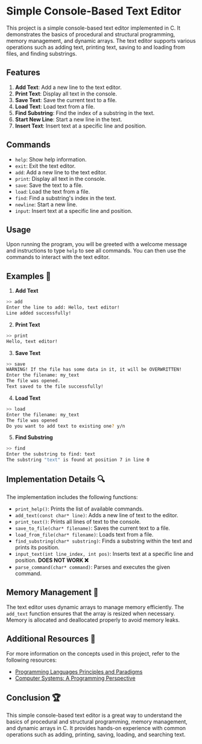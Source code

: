 
# Simple Console-Based Text Editor

This project is a simple console-based text editor implemented in C. It demonstrates the basics of procedural and structural programming, memory management, and dynamic arrays. The text editor supports various operations such as adding text, printing text, saving to and loading from files, and finding substrings.

## Features

1. **Add Text**: Add a new line to the text editor.
2. **Print Text**: Display all text in the console.
3. **Save Text**: Save the current text to a file.
4. **Load Text**: Load text from a file.
5. **Find Substring**: Find the index of a substring in the text.
6. **Start New Line**: Start a new line in the text.
7. **Insert Text**: Insert text at a specific line and position.

## Commands

- `help`: Show help information.
- `exit`: Exit the text editor.
- `add`: Add a new line to the text editor.
- `print`: Display all text in the console.
- `save`: Save the text to a file.
- `load`: Load the text from a file.
- `find`: Find a substring's index in the text.
- `newline`: Start a new line.
- `input`: Insert text at a specific line and position.

## Usage

Upon running the program, you will be greeted with a welcome message and instructions to type `help` to see all commands. You can then use the commands to interact with the text editor.

## Examples 👀

1. **Add Text**

```sh 
>> add
Enter the line to add: Hello, text editor!
Line added successfully!
```

2. **Print Text**

```sh 
>> print
Hello, text editor!
```

3. **Save Text**

```sh 
>> save
WARNING! If the file has some data in it, it will be OVERWRITTEN!
Enter the filename: my_text
The file was opened.
Text saved to the file successfully!
```

4. **Load Text**

```sh 
>> load
Enter the filename: my_text
The file was opened
Do you want to add text to existing one? y/n
```

5. **Find Substring**

```sh 
>> find
Enter the substring to find: text
The substring "text" is found at position 7 in line 0
```

## Implementation Details 🔍

The implementation includes the following functions:

- `print_help()`: Prints the list of available commands.
- `add_text(const char* line)`: Adds a new line of text to the editor.
- `print_text()`: Prints all lines of text to the console.
- `save_to_file(char* filename)`: Saves the current text to a file.
- `load_from_file(char* filename)`: Loads text from a file.
- `find_substring(char* substring)`: Finds a substring within the text and prints its position.
- `input_text(int line_index, int pos)`: Inserts text at a specific line and position. **DOES NOT WORK ❌**
- `parse_command(char* command)`: Parses and executes the given command.

## Memory Management 🧠

The text editor uses dynamic arrays to manage memory efficiently. The `add_text` function ensures that the array is resized when necessary. Memory is allocated and deallocated properly to avoid memory leaks.

## Additional Resources 📕

For more information on the concepts used in this project, refer to the following resources:

- [Programming Languages Principles and Paradigms](https://cplusplus.com/reference/cstdio/fopen/)
- [Computer Systems: A Programming Perspective](https://cplusplus.com/reference/cstdio/fopen/)

## Conclusion 🏆

This simple console-based text editor is a great way to understand the basics of procedural and structural programming, memory management, and dynamic arrays in C. It provides hands-on experience with common operations such as adding, printing, saving, loading, and searching text.
